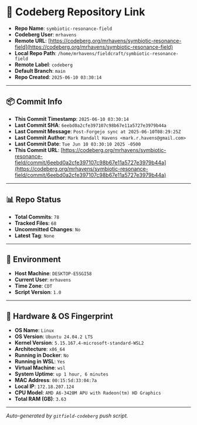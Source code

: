 # 🔗 Codeberg Repository Link

- **Repo Name**: `symbiotic-resonance-field`
- **Codeberg User**: `mrhavens`
- **Remote URL**: [https://codeberg.org/mrhavens/symbiotic-resonance-field](https://codeberg.org/mrhavens/symbiotic-resonance-field)
- **Local Repo Path**: `/home/mrhavens/fieldcraft/symbiotic-resonance-field`
- **Remote Label**: `codeberg`
- **Default Branch**: `main`
- **Repo Created**: `2025-06-10 03:30:14`

---

## 📦 Commit Info

- **This Commit Timestamp**: `2025-06-10 03:30:14`
- **Last Commit SHA**: `6eebd0a2cfe397107c98b67e11a5727e3979b44a`
- **Last Commit Message**: `Post-Forgejo sync at 2025-06-10T08:29:25Z`
- **Last Commit Author**: `Mark Randall Havens <mark.r.havens@gmail.com>`
- **Last Commit Date**: `Tue Jun 10 03:30:10 2025 -0500`
- **This Commit URL**: [https://codeberg.org/mrhavens/symbiotic-resonance-field/commit/6eebd0a2cfe397107c98b67e11a5727e3979b44a](https://codeberg.org/mrhavens/symbiotic-resonance-field/commit/6eebd0a2cfe397107c98b67e11a5727e3979b44a)

---

## 📊 Repo Status

- **Total Commits**: `78`
- **Tracked Files**: `68`
- **Uncommitted Changes**: `No`
- **Latest Tag**: `None`

---

## 🧭 Environment

- **Host Machine**: `DESKTOP-E5SGI58`
- **Current User**: `mrhavens`
- **Time Zone**: `CDT`
- **Script Version**: `1.0`

---

## 🧬 Hardware & OS Fingerprint

- **OS Name**: `Linux`
- **OS Version**: `Ubuntu 24.04.2 LTS`
- **Kernel Version**: `5.15.167.4-microsoft-standard-WSL2`
- **Architecture**: `x86_64`
- **Running in Docker**: `No`
- **Running in WSL**: `Yes`
- **Virtual Machine**: `wsl`
- **System Uptime**: `up 1 hour, 6 minutes`
- **MAC Address**: `00:15:5d:33:04:7a`
- **Local IP**: `172.18.207.124`
- **CPU Model**: `AMD A6-3420M APU with Radeon(tm) HD Graphics`
- **Total RAM (GB)**: `3.63`

---

_Auto-generated by `gitfield-codeberg` push script._
